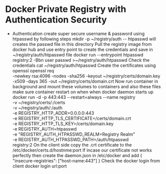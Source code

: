 
# Docker Private Registry with Authentication Security
* Authentication create super secure username & password using htpasswd by following steps
mkdir -p ~/registry/auth -- htpasswd will creates the passwd file in this directory
Pull the registry image from docker hub and use entry point to create the credentials and save in ~/registry/auth/htpasswd file
docker run --entrypoint htpasswd  registry:2 -Bbn user passwd >~/registry/auth/htpasswd
Check the credentials cat ~/registry/auth/htpasswd
Create the certificates using openssl 
openssl req \
-newkey rsa:4096 -nodes -sha256 -keyout ~/registry/certs/domain.key \
-x509 -days 365 -out ~/registry/certs/domain.crt
Now run container in background and mount these volumes to containers and also these files make sure container restart on when when docker daemon starts up
docker run -d -p 443:443 --restart=always --name registry \
-v ~/registry/certs/:/certs \
-v ~/registry/auth/:/auth \
-e REGISTRY_HTTP_ADDR=0.0.0.0:443 \
-e REGISTRY_HTTP_TLS_CERTIFICATE=/certs/domain.crt \
-e REGISTRY_HTTP_TLS_KEY=/certs/domain.key \
-e REGISTRY_AUTH=htpasswd \
-e "REGISTRY_AUTH_HTPASSWD_REALM=Registry Realm" \
-e REGISTRY_AUTH_HTPASSWD_PATH=/auth/htpasswd \
 registry:2
On the client side copy the .crt certificate to the /etc/docker/certs.d/hostnme:port
If incase our certificate not works perfectly then create the daemon.json in /etc/docker and add 
{
"insecure-registries": ["host-name:443"]
}
Check the docker login from client docker login url:port 





